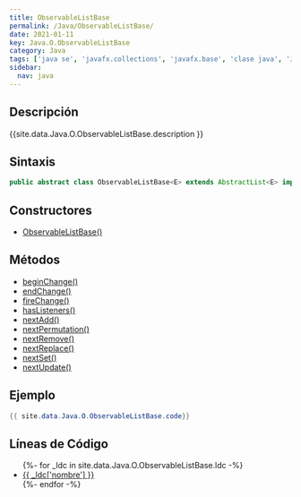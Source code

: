 ```yaml
---
title: ObservableListBase
permalink: /Java/ObservableListBase/
date: 2021-01-11
key: Java.O.ObservableListBase
category: Java
tags: ['java se', 'javafx.collections', 'javafx.base', 'clase java', 'JavaFX 8.0']
sidebar: 
  nav: java
---
```


## Descripción
{{site.data.Java.O.ObservableListBase.description }}

## Sintaxis
~~~java
public abstract class ObservableListBase<E> extends AbstractList<E> implements ObservableList<E>
~~~

## Constructores
* [ObservableListBase()](/Java/ObservableListBase/ObservableListBase/)

## Métodos
* [beginChange()](/Java/ObservableListBase/beginChange)
* [endChange()](/Java/ObservableListBase/endChange)
* [fireChange()](/Java/ObservableListBase/fireChange)
* [hasListeners()](/Java/ObservableListBase/hasListeners)
* [nextAdd()](/Java/ObservableListBase/nextAdd)
* [nextPermutation()](/Java/ObservableListBase/nextPermutation)
* [nextRemove()](/Java/ObservableListBase/nextRemove)
* [nextReplace()](/Java/ObservableListBase/nextReplace)
* [nextSet()](/Java/ObservableListBase/nextSet)
* [nextUpdate()](/Java/ObservableListBase/nextUpdate)

## Ejemplo
~~~java
{{ site.data.Java.O.ObservableListBase.code}}
~~~

## Líneas de Código
<ul>
{%- for _ldc in site.data.Java.O.ObservableListBase.ldc -%}
   <li>
       <a href="{{_ldc['url'] }}">{{ _ldc['nombre'] }}</a>
   </li>
{%- endfor -%}
</ul>

